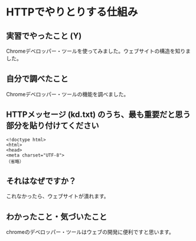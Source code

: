 # HTTPでやりとりする仕組み

<!-- Markdown記法のヒント

コード記法（1行の中に埋めたい場合）

`code`

コードブロック記法（複数行）

```
print('a')
print('b')
```

-->

## 実習でやったこと (Y)

Chromeデベロッパー・ツールを使ってみました。ウェブサイトの構造を知りました。

## 自分で調べたこと

Chromeデベロッパー・ツールの機能を調べました。

## HTTPメッセージ (kd.txt) のうち、最も重要だと思う部分を貼り付けてください

```
<!doctype html>
<html>
<head>
<meta charset="UTF-8">
（省略）
```

## それはなぜですか？

これなかったら、ウェブサイトが潰れます。

## わかったこと・気づいたこと

chromeのデベロッパー・ツールはウェブの開発に便利ですと思います。
